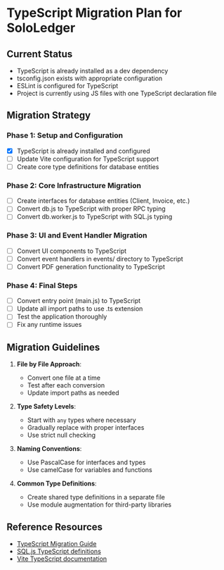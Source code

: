 # TypeScript Migration Plan for SoloLedger

## Current Status
- TypeScript is already installed as a dev dependency
- tsconfig.json exists with appropriate configuration
- ESLint is configured for TypeScript
- Project is currently using JS files with one TypeScript declaration file

## Migration Strategy

### Phase 1: Setup and Configuration
- [x] TypeScript is already installed and configured
- [ ] Update Vite configuration for TypeScript support
- [ ] Create core type definitions for database entities

### Phase 2: Core Infrastructure Migration
- [ ] Create interfaces for database entities (Client, Invoice, etc.)
- [ ] Convert db.js to TypeScript with proper RPC typing
- [ ] Convert db.worker.js to TypeScript with SQL.js typing

### Phase 3: UI and Event Handler Migration
- [ ] Convert UI components to TypeScript
- [ ] Convert event handlers in events/ directory to TypeScript
- [ ] Convert PDF generation functionality to TypeScript

### Phase 4: Final Steps
- [ ] Convert entry point (main.js) to TypeScript
- [ ] Update all import paths to use .ts extension
- [ ] Test the application thoroughly
- [ ] Fix any runtime issues

## Migration Guidelines

1. **File by File Approach**:
   - Convert one file at a time
   - Test after each conversion
   - Update import paths as needed

2. **Type Safety Levels**:
   - Start with `any` types where necessary
   - Gradually replace with proper interfaces
   - Use strict null checking

3. **Naming Conventions**:
   - Use PascalCase for interfaces and types
   - Use camelCase for variables and functions

4. **Common Type Definitions**:
   - Create shared type definitions in a separate file
   - Use module augmentation for third-party libraries

## Reference Resources
- [TypeScript Migration Guide](https://www.typescriptlang.org/docs/handbook/migrating-from-javascript.html)
- [SQL.js TypeScript definitions](https://github.com/sql-js/sql.js)
- [Vite TypeScript documentation](https://vitejs.dev/guide/features.html#typescript)